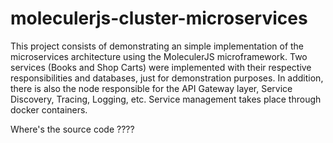 # moleculerjs-cluster-microservices
This project consists of demonstrating an simple implementation of the microservices architecture using the MoleculerJS microframework. Two services (Books and Shop Carts) were implemented with their respective responsibilities and databases, just for demonstration purposes. In addition, there is also the node responsible for the API Gateway layer, Service Discovery, Tracing, Logging, etc. Service management takes place through docker containers.


Where's the source code ????
